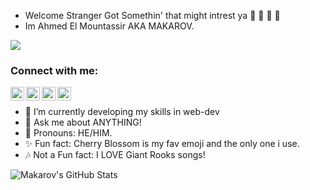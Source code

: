 - Welcome Stranger Got Somethin' that might intrest ya  📕 📗 📘 📙
- Im Ahmed El Mountassir AKA MAKAROV.
<img src="https://media0.giphy.com/media/RGeIAO32lLNzK0Kzpr/giphy.gif" />

### Connect with me:
[<img align="left" alt="Ahmed | Facebook" width="22px" src="https://www.freeiconspng.com/uploads/vintage-facebook-icon-png-17.png" />][Facebook]
[<img align="left" alt="Ahmed | Twitter" width="22px" src="https://www.searchpng.com/wp-content/uploads/2019/03/Twitter-Splash-715x715.png" />][Twitter]
[<img align="left" alt="Ahmed | LinkedIn" width="22px" src="https://www.flaticon.com/svg/vstatic/svg/174/174857.svg?token=exp=1612569469~hmac=36e06c3d86dd3f711d6c7c91ce37f8d6" />][LinkedIn]
[<img align="left" alt="Ahmed | Instagram" width="22px" src="https://upload.wikimedia.org/wikipedia/commons/5/58/Instagram-Icon.png" />][Instagram]
<br />

- 🌱 I’m currently developing my skills in web-dev
- 💬 Ask me about ANYTHING!
- 🌸 Pronouns: HE/HIM.
- ✨ Fun fact: Cherry Blossom is my fav emoji and the only one i use.
- 🎶 Not a Fun fact: I LOVE Giant Rooks songs!

<img align="left" alt="Makarov's GitHub Stats" src="https://github-readme-stats.vercel.app/api?username=vmakar0v&show_icons=true&hide_border=true" />

[Twitter]:https://twitter.com/Makarov_Vd
[LinkedIn]:https://www.linkedin.com/in/ahmed-elmountassir
[Instagram]:https://www.instagram.com/makar0v_0/
[Facebook]:https://www.facebook.com/vladimir.makar0v/
